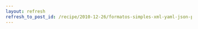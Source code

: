 ```yaml
---
layout: refresh
refresh_to_post_id: /recipe/2010-12-26/formatos-simples-xml-yaml-json-properties-e-inis
---
```


